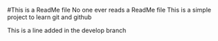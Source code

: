 #This is a ReadMe file
No one ever reads a ReadMe file
This is a simple project to learn git and github

This is a line added in the develop branch
